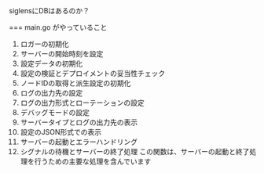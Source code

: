 siglensにDBはあるのか？





  ===
  main.go がやっていること

  1. ロガーの初期化
  2. サーバーの開始時刻を設定
  3. 設定データの初期化
  4. 設定の検証とデプロイメントの妥当性チェック
  5. ノードIDの取得と派生設定の初期化
  6. ログの出力先の設定
  7. ログの出力形式とローテーションの設定
  8. デバッグモードの設定
  9. サーバータイプとログの出力先の表示
  10. 設定のJSON形式での表示
  11. サーバーの起動とエラーハンドリング
  12. シグナルの待機とサーバーの終了処理
  この関数は、サーバーの起動と終了処理を行うための主要な処理を含んでいます